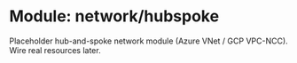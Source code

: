 # Module: network/hubspoke
Placeholder hub-and-spoke network module (Azure VNet / GCP VPC-NCC). Wire real resources later.
